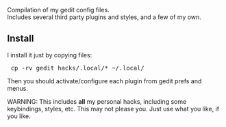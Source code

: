 Compilation of my gedit config files. <br>
Includes several third party plugins and styles, and a few of my own.

## Install

I install it just by copying files:
<pre>
 cp -rv gedit_hacks/.local/* ~/.local/
</pre>

Then you should activate/configure each plugin from gedit prefs and menus.

WARNING: This includes **all** my personal hacks, including some keybindings, styles, etc.
 This may not please you. Just use what you like, if you like.
